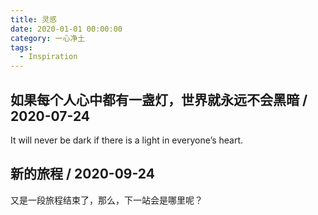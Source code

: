 ```yaml
---
title: 灵感
date: 2020-01-01 00:00:00
category: 一心净土
tags:
  - Inspiration
---
```

## 如果每个人心中都有一盏灯，世界就永远不会黑暗 / 2020-07-24

It will never be dark if there is a light in everyone’s heart.

## 新的旅程 / 2020-09-24

又是一段旅程结束了，那么，下一站会是哪里呢？
